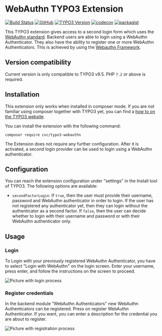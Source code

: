 # WebAuthn TYPO3 Extension

[![Build Status](https://travis-ci.org/cvc-digital/typo3-webauthn.svg?branch=master)](https://travis-ci.org/cvc-digital/typo3-webauthn)
[![GitHub](https://img.shields.io/github/license/cvc-digital/typo3-webauthn)](https://github.com/cvc-digital/typo3-webauthn/blob/master/LICENSE)
[![TYPO3 Version](https://img.shields.io/badge/TYPO3-%5E9.5-orange)](https://extensions.typo3.org/extension/cvc_webauthn)
[![codecov](https://codecov.io/gh/cvc-digital/typo3-webauthn/branch/master/graph/badge.svg)](https://codecov.io/gh/cvc-digital/typo3-webauthn)
[![packagist](https://img.shields.io/packagist/v/cvc/typo3-webauthn)](https://packagist.org/packages/cvc/typo3-webauthn)

This TYPO3 extension gives access to a second login form which uses the [WebAuthn standard](https://webauthn.io).
Backend users are able to login using a WebAuthn Authenticator. They also have the ability to register one or more WebAuthn Authenticators.
This is achieved by using the [Webauthn Framework](https://github.com/web-auth/webauthn-framework).

## Version compatibility

Current version is only compatible to TYPO3 v9.5.
PHP `7.2` or above is required.

## Installation

This extension only works when installed in composer mode. If you are not familiar using composer together with TYPO3
yet, you can find a [how to on the TYPO3 website](https://composer.typo3.org/).

You can install the extension with the following command:

```
composer require cvc/typo3-webauthn
```
The Extension does not require any further configuration. After it is activated, a second login provider can be used to login using a WebAuthn authenticator.

## Configuration

You can reach the extension configuration under "settings" in the Install tool of TYPO3.
The following options are available:


* `secondFactorLogin`: If `true`, then the user must provide their username, password and WebAuthn authenticator in order to login.
If the user has not registered any authenticator yet, then they can login without the authenticator as a second factor.
If `false`, then the user can decide whether to login with their username and password or with their WebAuthn authenticator only.

## Usage

### Login

To Login with your previously registered WebAuthn Authenticator, you have to select "Login with WebAuthn" on the login screen. Enter your username, press enter, and follow the instructions on the screen to proceed.

![Picture with login process](Documentation/images/login.png)

### Register credentials

In the backend module "WebAuthn Authenticators" new WebAuthn Authenticators can be registered. Press on register WebAuthn Authenticator.
If you want, you can enter a description for the credential you are about to register.

![Picture with registration process](Documentation/images/registration.png)

